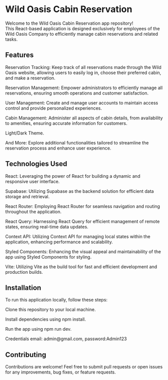 <h1>Wild Oasis Cabin Reservation </h1>
Welcome to the Wild Oasis Cabin Reservation app repository!<br/>
This React-based application is designed exclusively for employees of the Wild Oasis Company to efficiently manage cabin reservations and related tasks.<br/>

<h2>Features</h2>
<p>Reservation Tracking: Keep track of all reservations made through the Wild Oasis website, allowing users to easily log in, choose their preferred cabin, and make a reservation.</p>
<p>Reservation Management: Empower administrators to efficiently manage all reservations, ensuring smooth operations and customer satisfaction.</p>
<p>User Management: Create and manage user accounts to maintain access control and provide personalized experiences.</p>
<p>Cabin Management: Administer all aspects of cabin details, from availability to amenities, ensuring accurate information for customers.</p>
<p>Light/Dark Theme.</p>
<p>And More: Explore additional functionalities tailored to streamline the reservation process and enhance user experience.</p>

<h2>Technologies Used</h2>
<p>React: Leveraging the power of React for building a dynamic and responsive user interface.</p>
<p>Supabase: Utilizing Supabase as the backend solution for efficient data storage and retrieval.</p>
<p>React Router: Employing React Router for seamless navigation and routing throughout the application.</p>
<p>React Query: Harnessing React Query for efficient management of remote states, ensuring real-time data updates.</p>
<p>Context API: Utilizing Context API for managing local states within the application, enhancing performance and scalability.</p>
<p>Styled Components: Enhancing the visual appeal and maintainability of the app using Styled Components for styling.</p>
<p>Vite: Utilizing Vite as the build tool for fast and efficient development and production builds.</p>


<h2>Installation</h2>
To run this application locally, follow these steps:

<p>Clone this repository to your local machine.</p>
<p>Install dependencies using npm install.</p>
<p>Run the app using npm run dev.</p>
<p>Credentials email: admin@gmail.com, password:Admin123</p>

<h2>Contributing</h2>
Contributions are welcome! Feel free to submit pull requests or open issues for any improvements, bug fixes, or feature requests.
